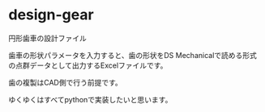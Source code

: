 # design-gear
円形歯車の設計ファイル

歯車の形状パラメータを入力すると、歯の形状をDS Mechanicalで読める形式の点群データとして出力するExcelファイルです。

歯の複製はCAD側で行う前提です。

ゆくゆくはすべてpythonで実装したいと思います。
